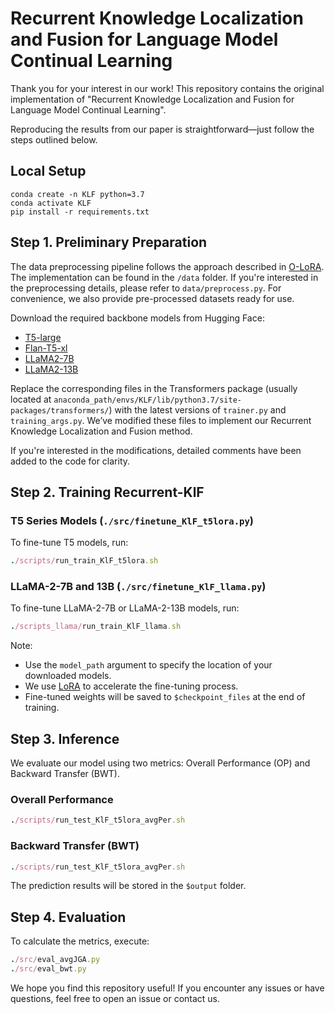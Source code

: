 # Recurrent Knowledge Localization and Fusion for Language Model Continual Learning
Thank you for your interest in our work! This repository contains the original implementation of "Recurrent Knowledge Localization and Fusion for Language Model Continual Learning".

Reproducing the results from our paper is straightforward—just follow the steps outlined below.

## Local Setup
```
conda create -n KLF python=3.7
conda activate KLF
pip install -r requirements.txt
```

## Step 1. Preliminary Preparation
The data preprocessing pipeline follows the approach described in [O-LoRA](https://github.com/cmnfriend/O-LoRA). The implementation can be found in the `/data` folder. If you're interested in the preprocessing details, please refer to `data/preprocess.py`. For convenience, we also provide pre-processed datasets ready for use.


Download the required backbone models from Hugging Face:
* [T5-large](https://huggingface.co/google-t5/t5-large)
* [Flan-T5-xl](https://huggingface.co/google/flan-t5-xl)
* [LLaMA2-7B](https://huggingface.co/meta-llama/Llama-2-7b-chat-hf)
* [LLaMA2-13B](https://huggingface.co/meta-llama/Llama-2-13b-chat-hf)

Replace the corresponding files in the Transformers package (usually located at `anaconda_path/envs/KLF/lib/python3.7/site-packages/transformers/`) with the latest versions of `trainer.py` and `training_args.py`. We’ve modified these files to implement our Recurrent Knowledge Localization and Fusion method.

If you're interested in the modifications, detailed comments have been added to the code for clarity.



## Step 2. Training Recurrent-KlF
### T5 Series Models (`./src/finetune_KlF_t5lora.py`)
To fine-tune T5 models, run:
```ruby
./scripts/run_train_KlF_t5lora.sh
```
### LLaMA-2-7B and 13B (`./src/finetune_KlF_llama.py`)
To fine-tune LLaMA-2-7B or LLaMA-2-13B models, run:
```ruby
./scripts_llama/run_train_KlF_llama.sh
```
Note:
* Use the `model_path` argument to specify the location of your downloaded models.
* We use [LoRA](https://github.com/microsoft/LoRA) to accelerate the fine-tuning process.
* Fine-tuned weights will be saved to `$checkpoint_files` at the end of training. 

## Step 3. Inference
We evaluate our model using two metrics: Overall Performance (OP) and Backward Transfer (BWT).

### **Overall Performance**
```ruby
./scripts/run_test_KlF_t5lora_avgPer.sh
```
### Backward Transfer (**BWT**)
```ruby
./scripts/run_test_KlF_t5lora_avgPer.sh
```
The prediction results will be stored in the `$output` folder.



## Step 4. Evaluation
To calculate the metrics, execute:
```ruby
./src/eval_avgJGA.py
./src/eval_bwt.py
```

We hope you find this repository useful! If you encounter any issues or have questions, feel free to open an issue or contact us.